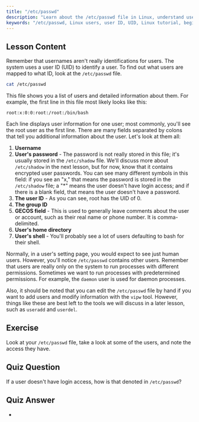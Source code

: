```yaml
---
title: "/etc/passwd"
description: "Learn about the /etc/passwd file in Linux, understand user information fields, and how UIDs work. Explore this essential configuration file."
keywords: "/etc/passwd, Linux users, user ID, UID, Linux tutorial, beginner, guide, Linux commands"
---
```


## Lesson Content

Remember that usernames aren't really identifications for users. The system uses a user ID (UID) to identify a user. To find out what users are mapped to what ID, look at the `/etc/passwd` file.

```bash
cat /etc/passwd
```

This file shows you a list of users and detailed information about them. For example, the first line in this file most likely looks like this:

```plaintext
root:x:0:0:root:/root:/bin/bash
```

Each line displays user information for one user; most commonly, you'll see the root user as the first line. There are many fields separated by colons that tell you additional information about the user. Let's look at them all:

1. **Username**
2. **User's password** - The password is not really stored in this file; it's usually stored in the `/etc/shadow` file. We'll discuss more about `/etc/shadow` in the next lesson, but for now, know that it contains encrypted user passwords. You can see many different symbols in this field: if you see an "x," that means the password is stored in the `/etc/shadow` file; a "\*" means the user doesn't have login access; and if there is a blank field, that means the user doesn't have a password.
3. **The user ID** - As you can see, root has the UID of 0.
4. **The group ID**
5. **GECOS field** - This is used to generally leave comments about the user or account, such as their real name or phone number. It is comma-delimited.
6. **User's home directory**
7. **User's shell** - You'll probably see a lot of users defaulting to bash for their shell.

Normally, in a user's setting page, you would expect to see just human users. However, you'll notice `/etc/passwd` contains other users. Remember that users are really only on the system to run processes with different permissions. Sometimes we want to run processes with predetermined permissions. For example, the `daemon` user is used for daemon processes.

Also, it should be noted that you can edit the `/etc/passwd` file by hand if you want to add users and modify information with the `vipw` tool. However, things like these are best left to the tools we will discuss in a later lesson, such as `useradd` and `userdel`.

## Exercise

Look at your `/etc/passwd` file, take a look at some of the users, and note the access they have.

## Quiz Question

If a user doesn't have login access, how is that denoted in `/etc/passwd`?

## Quiz Answer

-

